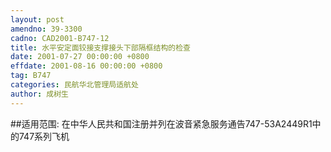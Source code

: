 ```yaml
---
layout: post
amendno: 39-3300
cadno: CAD2001-B747-12
title: 水平安定面铰接支撑接头下部隔框结构的检查
date: 2001-07-27 00:00:00 +0800
effdate: 2001-08-16 00:00:00 +0800
tag: B747
categories: 民航华北管理局适航处
author: 成树生
---
```


##适用范围:
在中华人民共和国注册并列在波音紧急服务通告747-53A2449R1中的747系列飞机

